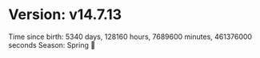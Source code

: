 # Version: v14.7.13
Time since birth: 5340 days, 128160 hours, 7689600 minutes, 461376000 seconds
Season: Spring 🌸
